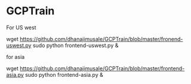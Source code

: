 # GCPTrain

For US west 

wget https://github.com/dhanajimusale/GCPTrain/blob/master/fronend-uswest.py
sudo python frontend-uswest.py &


for  asia 

wget https://github.com/dhanajimusale/GCPTrain/blob/master/frontend-asia.py
sudo python frontend-asia.py &
